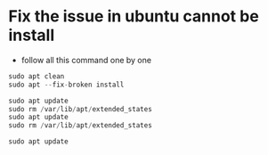 
# Fix the issue in ubuntu cannot be install

- follow all this command one by one
```python
sudo apt clean
sudo apt --fix-broken install

sudo apt update
sudo rm /var/lib/apt/extended_states
sudo apt update
sudo rm /var/lib/apt/extended_states

sudo apt update


```
